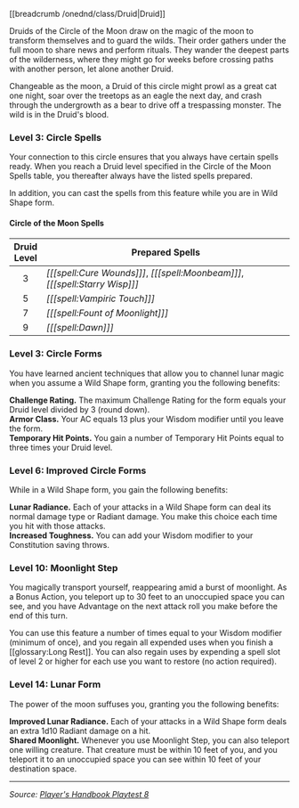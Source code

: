 [[breadcrumb /onednd/class/Druid|Druid]]

Druids of the Circle of the Moon draw on the magic of the moon to transform themselves and to guard the wilds. Their order gathers under the full moon to share news and perform rituals. They wander the deepest parts of the wilderness, where they might go for weeks before crossing paths with another person, let alone another Druid.

Changeable as the moon, a Druid of this circle might prowl as a great cat one night, soar over the treetops as an eagle the next day, and crash through the undergrowth as a bear to drive off a trespassing monster. The wild is in the Druid's blood.

### Level 3: Circle Spells

Your connection to this circle ensures that you always have certain spells ready. When you reach a Druid level specified in the Circle of the Moon Spells table, you thereafter always have the listed spells prepared.

In addition, you can cast the spells from this feature while you are in Wild Shape form.

#### Circle of the Moon Spells

| Druid<br>Level | Prepared Spells                                                              |
|:--------------:|------------------------------------------------------------------------------|
|       3        | _[[[spell:Cure Wounds]]]_, _[[[spell:Moonbeam]]]_, _[[[spell:Starry Wisp]]]_ |
|       5        | _[[[spell:Vampiric Touch]]]_                                                 |
|       7        | _[[[spell:Fount of Moonlight]]]_                                             |
|       9        | _[[[spell:Dawn]]]_                                                           |

### Level 3: Circle Forms

You have learned ancient techniques that allow you to channel lunar magic when you assume a Wild Shape form, granting you the following benefits:

**Challenge Rating.** The maximum Challenge Rating for the form equals your Druid level divided by 3 (round down).  
**Armor Class.** Your AC equals 13 plus your Wisdom modifier until you leave the form.  
**Temporary Hit Points.** You gain a number of Temporary Hit Points equal to three times your Druid level.

### Level 6: Improved Circle Forms

While in a Wild Shape form, you gain the following benefits:

**Lunar Radiance.** Each of your attacks in a Wild Shape form can deal its normal damage type or Radiant damage. You make this choice each time you hit with those attacks.  
**Increased Toughness.** You can add your Wisdom modifier to your Constitution saving throws.

### Level 10: Moonlight Step

You magically transport yourself, reappearing amid a burst of moonlight. As a Bonus Action, you teleport up to 30 feet to an unoccupied space you can see, and you have Advantage on the next attack roll you make before the end of this turn.

You can use this feature a number of times equal to your Wisdom modifier (minimum of once), and you regain all expended uses when you finish a [[glossary:Long Rest]]. You can also regain uses by expending a spell slot of level 2 or higher for each use you want to restore (no action required).

### Level 14: Lunar Form

The power of the moon suffuses you, granting you the following benefits:

**Improved Lunar Radiance.** Each of your attacks in a Wild Shape form deals an extra 1d10 Radiant damage on a hit.  
**Shared Moonlight.** Whenever you use Moonlight Step, you can also teleport one willing creature. That creature must be within 10 feet of you, and you teleport it to an unoccupied space you can see within 10 feet of your destination space.

----

_Source: [Player's Handbook Playtest 8](https://www.dndbeyond.com/sources/ua/ph-playtest-8)_
